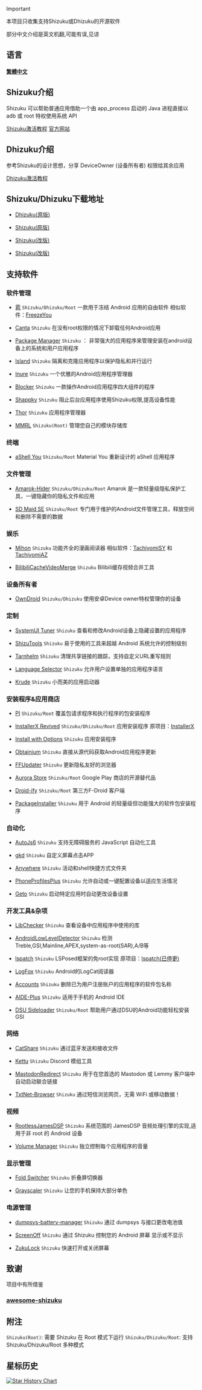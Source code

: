> [!IMPORTANT]
> 本项目只收集支持Shizuku或Dhizuku的开源软件
> 
> 部分中文介绍是英文机翻,可能有误,见谅


## 语言
#### [繁體中文](https://github.com/lovestoryhhh/ShizukuDhizuku-list/blob/main/README-tw.md)

## Shizuku介绍
Shizuku 可以帮助普通应用借助一个由 app_process 启动的 Java 进程直接以 adb 或 root 特权使用系统 API

[Shizuku激活教程](https://shizuku.rikka.app/zh-hans/guide/setup/)
[官方网站](https://shizuku.rikka.app/)

## Dhizuku介绍
参考Shizuku的设计思想，分享 DeviceOwner (设备所有者) 权限给其余应用

[Dhizuku激活教程](https://github.com/iamr0s/Dhizuku/discussions/16)

## Shizuku/Dhizuku下载地址
- [Dhizuku(原版)](https://github.com/iamr0s/Dhizuku)

- [Shizuku(原版)](https://github.com/RikkaApps/Shizuku)

- [Shizuku(改版)](https://github.com/yangFenTuoZi/Shizuku)

- [Shizuku(改版)](https://github.com/pixincreate/Shizuku)

## 支持软件

### 软件管理
- [雹](https://github.com/aistra0528/Hail) `Shizuku/Dhizuku/Root` 一款用于冻结 Android 应用的自由软件
    相似软件：[FreezeYou](https://github.com/FreezeYou/FreezeYou)

- [Canta](https://github.com/samolego/Canta) `Shizuku` 在没有root权限的情况下卸载任何Android应用

- [Package Manager](https://github.com/SmartPack/PackageManager) `Shizuku` ： 非常强大的应用程序来管理安装在android设备上的系统和用户应用程序

- [Island](https://github.com/oasisfeng/island) `Shizuku` 隔离和克隆应用程序以保护隐私和并行运行

- [Inure](https://github.com/Hamza417/Inure) `Shizuku` 一个优雅的Android应用程序管理器

- [Blocker](https://github.com/lihenggui/blocker) `Shizuku` 一款操作Android应用程序四大组件的程序

- [Shappky](https://github.com/YasserNull/shappky) `Shizuku` 阻止后台应用程序使用Shizuku权限,提高设备性能

- [Thor](https://github.com/trinadhthatakula/Thor) `Shizuku` 应用程序管理器

- [MMRL](https://github.com/MMRLApp/MMRL) `Shizuku(Root)` 管理您自己的模块存储库
  
### 终端
- [aShell You](https://github.com/DP-Hridayan/aShellYou) `Shizuku/Root` Material You 重新设计的 aShell 应用程序

### 文件管理
- [Amarok-Hider](https://github.com/deltazefiro/Amarok-Hider) `Shizuku/Dhizuku/Root` Amarok 是一款轻量级隐私保护工具，一键隐藏你的隐私文件和应用

- [SD Maid SE](https://github.com/d4rken-org/sdmaid-se) `Shizuku/Root` 专门用于维护的Android文件管理工具，释放空间和删除不需要的数据

### 娱乐
- [Mihon](https://github.com/mihonapp/mihon) `Shizuku` 功能齐全的漫画阅读器 
    相似软件：[TachiyomiSY](https://github.com/jobobby04/TachiyomiSY) 和 [TachiyomiAZ](https://github.com/az4521/TachiyomiAZ)

- [BilibiliCacheVideoMerge](https://github.com/molihuan/BilibiliCacheVideoMerge) `Shizuku` Bilibili缓存视频合并工具

### 设备所有者
- [OwnDroid](https://github.com/BinTianqi/OwnDroid) `Shizuku/Dhizuku` 使用安卓Device owner特权管理你的设备

### 定制
- [SystemUI Tuner](https://github.com/zacharee/Tweaker) `Shizuku` 查看和修改Android设备上隐藏设置的应用程序

- [ShizuTools](https://github.com/legendsayantan/ShizuTools) `Shizuku` 易于使用的工具来超越 Android 系统允许的控制级别

- [Tarnhelm](https://github.com/lz233/Tarnhelm) `Shizuku` 清理共享链接的跟踪，支持自定义URL重写规则

- [Language Selector](https://github.com/VegaBobo/Language-Selector) `Shizuku` 允许用户设置单独的应用程序语言
  
- [Krude](https://github.com/KusStar/krude) `Shizuku` 小而美的应用启动器
  

### 安装程序&应用商店
- [PI](https://github.com/SanmerApps/PI) `Shizuku/Root` 覆盖包请求程序和执行程序的包安装程序

- [InstallerX Revived](https://github.com/wxxsfxyzm/InstallerX-Revived) `Shizuku/Dhizuku/Root` 应用安装程序
    原项目：[InstallerX](https://github.com/iamr0s/InstallerX)

- [Install with Options](https://github.com/zacharee/InstallWithOptions) `Shizuku` 应用安装程序

- [Obtainium](https://github.com/ImranR98/Obtainium) `Shizuku` 直接从源代码获取Android应用程序更新

- [FFUpdater](https://github.com/Tobi823/ffupdater) `Shizuku` 更新隐私友好的浏览器

- [Aurora Store](https://gitlab.com/AuroraOSS/AuroraStore) `Shizuku/Root` Google Play 商店的开源替代品

- [Droid-ify](https://github.com/Droid-ify/client) `Shizuku/Root` 第三方F-Droid 客户端

- [PackageInstaller](https://github.com/vvb2060/PackageInstaller) `Shizuku` 用于 Android 的轻量级但功能强大的软件包安装程序

### 自动化
- [AutoJs6](https://github.com/SuperMonster003/AutoJs6) `Shizuku` 支持无障碍服务的 JavaScript 自动化工具

- [gkd](https://github.com/gkd-kit/gkd) `Shizuku` 自定义屏幕点击APP

- [Anywhere](https://github.com/zhaobozhen/Anywhere-) `Shizuku` 活动和shell快捷方式文件夹

- [PhoneProfilesPlus](https://github.com/henrichg/PhoneProfilesPlus) `Shizuku` 允许自动或一键配置设备以适应生活情况

- [Geto](https://github.com/JackEblan/Geto) `Shizuku` 启动特定应用时自动更改设备设置

### 开发工具&杂项
- [LibChecker](https://github.com/LibChecker/LibChecker) `Shizuku` 查看设备中应用程序中使用的库

- [AndroidLowLevelDetector](https://github.com/imknown/AndroidLowLevelDetector) `Shizuku` 检测Treble,GSI,Mainline,APEX,system-as-root(SAR),A/B等

- [lspatch](https://github.com/JingMatrix/LSPatch) `Shizuku` LSPosed框架的免root实现 
    原项目：[lspatch(已停更)](https://github.com/LSPosed/LSPatch)

- [LogFox](https://github.com/F0x1d/LogFox) `Shizuku` Android的LogCat阅读器

- [Accounts](https://github.com/iamr0s/AndroidAccounts) `Shizuku` 删除已为用户注册账户的应用程序的软件包名称

- [AIDE-Plus](https://github.com/AndroidIDE-CN/AIDE-Plus) `Shizuku` 适用于手机的 Android IDE

- [DSU Sideloader](https://github.com/VegaBobo/DSU-Sideloader) `Shizuku/Root` 帮助用户通过DSU的Android功能轻松安装 GSI

### 网络
- [CatShare](https://github.com/kmod-midori/CatShare) `Shizuku` 通过蓝牙发送和接收文件

- [Kettu](https://github.com/C0C0B01/Kettu) `Shizuku`  Discord 模组工具

- [MastodonRedirect](https://github.com/zacharee/MastodonRedirect) `Shizuku` 用于在您首选的 Mastodon 或 Lemmy 客户端中自动启动联合链接

- [TxtNet-Browser](https://github.com/lukeaschenbrenner/TxtNet-Browser) `Shizuku` 通过短信浏览网页，无需 WiFi 或移动数据！

### 视频
- [RootlessJamesDSP](https://github.com/timschneeb/RootlessJamesDSP) `Shizuku` 系统范围的 JamesDSP 音频处理引擎的实现,适用于非 root 的 Android 设备
  
- [Volume Manager](https://github.com/yume-chan/VolumeManager) `Shizuku` 独立控制每个应用程序的音量

### 显示管理
- [Fold Switcher](https://github.com/eiyooooo/Fold_Switcher) `Shizuku` 折叠屏切换器

- [Grayscaler](https://github.com/C10udburst/Grayscaler) `Shizuku` 让您的手机保持大部分单色
  
### 电源管理
- [dumpsys-battery-manager](https://github.com/superisuer/dumpsys-battery-manager) `Shizuku` 通过 dumpsys 与接口更改电池值

- [ScreenOff](https://github.com/WuDi-ZhanShen/ScreenOff) `Shizuku` 通过 Shizuku 控制您的 Android 屏幕 显示或不显示

- [ZukuLock](https://github.com/tiendnm/zukulock) `Shizuku` 快速打开或关闭屏幕
  
## 致谢
项目中有所借鉴
### [awesome-shizuku](https://github.com/timschneeb/awesome-shizuku)

## 附注
`Shizuku(Root)`: 需要 Shizuku 在 Root 模式下运行
`Shizuku/Dhizuku/Root`: 支持 Shizuku/Dhizuku/Root 多种模式

## 星标历史
[![Star History Chart](https://api.star-history.com/svg?repos=UrkeJH/ShizukuDhizuku-list&type=Timeline)](https://star-history.com/#UrkeJH/ShizukuDhizuku-list&Timeline)
